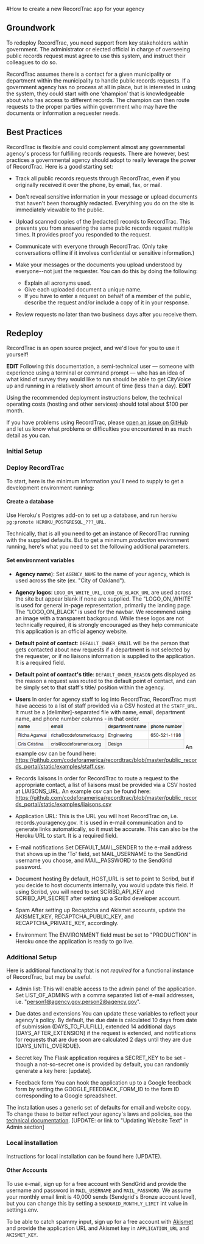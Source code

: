 #How to create a new RecordTrac app for your agency 


## Groundwork
To redeploy RecordTrac, you need support from key stakeholders _within_ government. The administrator or elected official in charge of overseeing public records request must agree to use this system, and instruct their colleagues to do so. 

RecordTrac assumes there is a contact for a given municipality or department within the municipality to handle public records requests. If a government agency has no process at all in place, but is interested in using the system, they could start with one ‘champion’ that is knowledgeable about who has access to different records. The champion can then route requests to the proper parties within government who may have the documents or information a requester needs. 

## Best Practices
RecordTrac is flexible and could complement almost any governmental agency's process for fulfilling records requests. There are however, best practices a governmental agency should adopt to really leverage the power of RecordTrac. Here is a good starting set:

* Track all public records requests through RecordTrac, even if you originally received it over the phone, by email, fax, or mail. 

* Don't reveal sensitive information in your message or upload documents that haven't been thoroughly redacted. Everything you do on the site is immediately viewable to the public.

* Upload scanned copies of the [redacted] records to RecordTrac. This prevents you from answering the same public records request multiple times. It provides proof you responded to the request.

* Communicate with everyone through RecordTrac. (Only take conversations offline if it involves confidential or sensitive information.) 

* Make your messages or the documents you upload understood by everyone--not just the requester. You can do this by doing the following:
	* Explain all acronyms used.
	* Give each uploaded document a unique name.  
	* If you have to enter a request on behalf of a member of the public, describe the request and/or include a copy of it in your response.  

* Review requests no later than two business days after you receive them.

## Redeploy
RecordTrac is an open source project, and we'd love for you to use it yourself!

**EDIT**  Following this documentation, a semi-technical user — someone with experience using a terminal or command prompt — who has an idea of what kind of survey they would like to run should be able to get CityVoice up and running in a relatively short amount of time (less than a day).  **EDIT** 

Using the recommended deployment instructions below, the technical operating costs (hosting and other services) should total about $100 per month.  

If you have problems using RecordTrac, please [open an issue on GitHub](https://github.com/codeforamerica/recordtrac/issues) and let us know what problems or difficulties you encountered in as much detail as you can.

### Initial Setup

### Deploy RecordTrac
To start, here is the minimum information you'll need to supply to get a development environment running:

#### Create a database
Use Heroku's Postgres add-on to set up a database, and run `heroku pg:promote HEROKU_POSTGRESQL_???_URL`.

Technically, that is all you need to get an instance of RecordTrac running with the supplied defaults. But to get a minimum *production* environment running, here's what you need to set the following additional parameters.

#### Set environment variables
* **Agency name**): 
Set `AGENCY_NAME` to the name of your agency, which is used across the site (ex. "City of Oakland").

* **Agency logos**: 
`LOGO_ON_WHITE_URL`, `LOGO_ON_BLACK_URL` are used across the site but appear blank if none are supplied. The "LOGO_ON_WHITE" is used for general in-page representation, primarily the landing page.  The "LOGO_ON_BLACK" is used for the navbar.  We recommend using an image with a transparent background.  While these logos are not technically required, it is strongly encouraged as they help communicate this application is an official agency website.  

* **Default point of contact**:
`DEFAULT_OWNER_EMAI`L will be the person that gets contacted about new requests if a department is not selected by the requester, or if no liaisons information is supplied to the application. It is a required field.

* **Default point of contact's title**:
`DEFAULT_OWNER_REASON` gets displayed as the reason a request was routed to the default point of contact, and can be simply set to that staff's title/ position within the agency.

* **Users**
In order for agency staff to log into RecordTrac, RecordTrac must have access to a list of staff provided via a CSV hosted at the `STAFF_URL`. It must be a [delimiter]-separated file with name, email, department name, and phone number columns - in that order. ![Staff csv](/readme/images/staff-csv.png "staff csv")
An example csv can be found here: <https://github.com/codeforamerica/recordtrac/blob/master/public_records_portal/static/examples/staff.csv>. 

* Records liaisons
In order for RecordTrac to route a request to the appropriate contact, a list of liaisons must be provided via a CSV hosted at LIAISONS_URL. An example csv can be found here: https://github.com/codeforamerica/recordtrac/blob/master/public_records_portal/static/examples/liaisons.csv

* Application URL:
This is the URL you will host RecordTrac on, i.e. records.youragency.gov. It is used in e-mail communication and to generate links automatically, so it must be accurate. This can also be the Heroku URL to start. It is a required field.

* E-mail notifications
Set DEFAULT_MAIL_SENDER to the e-mail address that shows up in the 'To' field, set MAIL_USERNAME to the SendGrid username you choose, and MAIL_PASSWORD to the SendGrid password. 

* Document hosting
By default, HOST_URL is set to point to Scribd, but if you decide to host documents internally, you would update this field. If using Scribd, you will need to set SCRIBD_API_KEY and SCRIBD_API_SECRET after setting up a Scribd developer account.

* Spam 
After setting up Recaptcha and Akismet accounts, update the AKISMET_KEY, RECAPTCHA_PUBLIC_KEY, and RECAPTCHA_PRIVATE_KEY, accordingly.

* Environment
The ENVIRONMENT field must be set to "PRODUCTION" in Heroku once the application is ready to go live. 


### Additional Setup 

Here is additional functionality that is not *required* for a functional instance of RecordTrac, but may be useful.

* Admin list:
This will enable access to the admin panel of the application. Set LIST_OF_ADMINS with a comma separated list of e-mail addresses, i.e. "person1@agency.gov,person2@agency.gov".  

* Due dates and extensions
You can update these variables to reflect your agency's policy. By default, the due date is calculated 10 days from date of submission (DAYS_TO_FULFILL), extended 14 additional days (DAYS_AFTER_EXTENSION) if the request is extended, and notifications for requests that are due soon are calculated 2 days until they are due (DAYS_UNTIL_OVERDUE).

* Secret key
The Flask application requires a SECRET_KEY to be set - though a not-so-secret one is provided by default, you can randomly generate a key here: [update].

* Feedback form
You can hook the application up to a Google feedback form by setting the GOOGLE_FEEDBACK_FORM_ID to the form ID corresponding to a Google spreadsheet. 


The installation uses a generic set of defaults for email and website copy.  To change these to better reflect your agency's laws and policies, see the [technical documentation](/readme/readme/recordtrac_readme.md). [UPDATE: or link to "Updating Website Text" in Admin section]

### Local installation

Instructions for local installation can be found here (UPDATE).

#### Other Accounts

To use e-mail, sign up for a free account with SendGrid and provide the username and password in `MAIL_USERNAME` and `MAIL_PASSWORD`. We assume your monthly email limit is 40,000 sends (Sendgrid's Bronze account level), but you can change this by setting a `SENDGRID_MONTHLY_LIMIT` int value in settings.env.

To be able to catch spammy input, sign up for a free account with [Akismet](http://akismet.com/plans/) and provide the application URL and Akismet key in `APPLICATION_URL` and `AKISMET_KEY`.


<!-- [![Build Status](https://travis-ci.org/codeforamerica/public-records.png?branch=master)](https://travis-ci.org/codeforamerica/public-records) -->